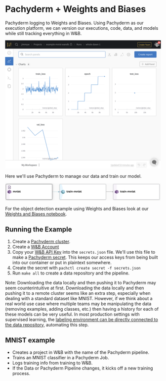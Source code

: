 # Pachyderm + Weights and Biases
Pachyderm logging to Weights and Biases. Using Pachyderm as our execution platform, we can version our executions, code, data, and models while still tracking everything in W&B. 

<p align="center">
  <img width="700" src="images/wandb_screenshot.png">
</p>

Here we'll use Pachyderm to manage our data and train our model. 

<p align="center">
  <img width="700" src="images/pachyderm_mnist_screenshot.png">
</p>

For the object detection example using Weights and Biases look at our [Weights and Biases notebook](../object-detection/Pachyderm%20with%20WandB%20Object%20Detection.ipynb). 

## Running the Example

1. Create a [Pachyderm cluster](https://docs.pachyderm.com/latest/getting_started/).
2. Create a [W&B Account](https://wandb.ai/) 
3. Copy your [W&B API Key](https://wandb.ai/authorize) into the `secrets.json` file. We'll use this file to make a [Pachyderm secret](https://docs.pachyderm.com/2.3.x/how-tos/advanced-data-operations/secrets/#create-your-secret-in-pachyderm). This keeps our access keys from being built into our container or put in plaintext somewhere.
4. Create the secret with `pachctl create secret -f secrets.json`
5. Run `make all` to create a data repository and the pipeline. 

Note: Downloading the data locally and then pushing it to Pachyderm may seem counterintuitive at first. Downloading the data locally and then pushing it to a remote cluster seems like an extra step, especially when dealing with a standard dataset like MNIST. However, if we think about a real world use case where multiple teams may be manipulating the data (removing examples, adding classes, etc.) then having a history for each of these models can be very useful. In most production settings with supervised learning, the [labeling environment can be directly connected to the data repository](https://towardsdatascience.com/versioning-and-labeling-better-together-2dd7d4fe8bd9), automating this step.

## MNIST example

- Creates a project in W&B with the name of the Pachyderm pipeline. 
- Trains an MNIST classifier in a Pachyderm Job.
- Logs training info from training to W&B.
- If the Data or Pachyderm Pipeline changes, it kicks off a new training process.
